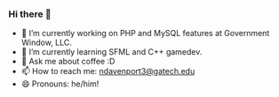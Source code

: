 ### Hi there 👋

- 🔭 I’m currently working on PHP and MySQL features at Government Window, LLC.
- 🌱 I’m currently learning SFML and C++ gamedev.
- 💬 Ask me about coffee :D
- 📫 How to reach me: ndavenport3@gatech.edu
- 😄 Pronouns: he/him!

<!--
**nathandaven/nathandaven** is a ✨ _special_ ✨ repository because its `README.md` (this file) appears on your GitHub profile.

Here are some ideas to get you started:

- 🔭 I’m currently working on ...
- 🌱 I’m currently learning ...
- 👯 I’m looking to collaborate on ...
- 🤔 I’m looking for help with ...
- 💬 Ask me about ...
- 📫 How to reach me: ...
- 😄 Pronouns: ...
- ⚡ Fun fact: ...
-->
